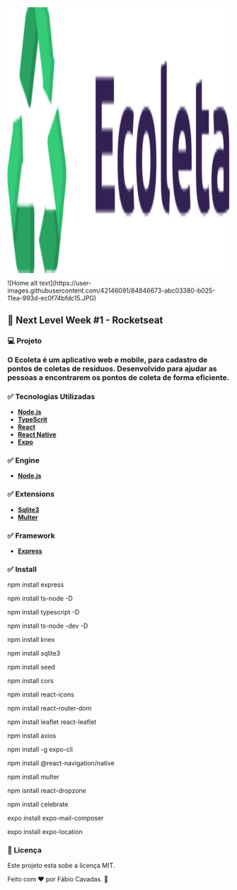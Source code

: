 <img src="/web/src/assets/logo.svg" alt="logo" width="800" height="600" style="display: block; margin: 0 auto" />

<p>![Home alt text](https://user-images.githubusercontent.com/42146091/84846673-abc03380-b025-11ea-993d-ec0f74bfdc15.JPG)</p>


<h2><g-emoji class="g-emoji" alias="rocket" fallback-src="https://github.githubassets.com/images/icons/emoji/unicode/1f680.png">🚀</g-emoji> Next Level Week #1 - Rocketseat</h2>

<h3><g-emoji class="g-emoji" alias="computer" fallback-src="https://github.githubassets.com/images/icons/emoji/unicode/1f4bb.png">💻</g-emoji> Projeto</h>

<p>O Ecoleta é um aplicativo web e mobile, para cadastro de pontos de coletas de resíduos. Desenvolvido para ajudar as pessoas a encontrarem os pontos de coleta de forma eficiente.</p>

<h3><g-emoji class="g-emoji" alias="white_check_mark" fallback-src="https://github.githubassets.com/images/icons/emoji/unicode/2705.png">✅</g-emoji> Tecnologias Utilizadas</h2>
<ul>
    <li>
        <strong><a href="https://nodejs.org/en/" rel="nofollow">Node.js</a></strong>
    </li>
    <li>
        <strong><a href="https://www.typescriptlang.org/" rel="nofollow">TypeScrit</a></strong>
    </li>
    <li>
        <strong><a href="https://pt-br.reactjs.org/" rel="nofollow">React</a></strong>
    </li>
    <li>
        <strong><a href="https://reactnative.dev/" rel="nofollow">React Native</a></strong>
    </li>
    <li>
        <strong><a href="https://expo.io/" rel="nofollow">Expo</a></strong>
    </li>
</ul>

<h3><g-emoji class="g-emoji" alias="white_check_mark" fallback-src="https://github.githubassets.com/images/icons/emoji/unicode/2705.png">✅</g-emoji> Engine</h2>
<ul>
    <li>
        <strong><a href="https://nodejs.org/en/" rel="nofollow">Node.js</a></strong>
    </li>
</ul>

<h3><g-emoji class="g-emoji" alias="white_check_mark" fallback-src="https://github.githubassets.com/images/icons/emoji/unicode/2705.png">✅</g-emoji> Extensions</h2>
<ul>
    <li>
        <strong><a href="https://www.npmjs.com/package/sqlite3" rel="nofollow">Sqlite3</a></strong>
    </li>
    <li>
        <strong><a href="https://www.npmjs.com/package/multer" rel="nofollow">Multer</a></strong>       
    </li>    
</ul>

<h3><g-emoji class="g-emoji" alias="white_check_mark" fallback-src="https://github.githubassets.com/images/icons/emoji/unicode/2705.png">✅</g-emoji> Framework</h2>
<ul>
    <li>
        <strong><a href="https://www.npmjs.com/package/express" rel="nofollow">Express</a></strong>
    </li>    
</ul>

<h3><g-emoji class="g-emoji" alias="white_check_mark" fallback-src="https://github.githubassets.com/images/icons/emoji/unicode/2705.png">✅</g-emoji> Install</h2>
<p>npm install express</p>
<p>npm install ts-node -D</p>
<p>npm install typescript -D</p>
<p>npm install ts-node -dev -D</p>
<p>npm install knex</p>
<p>npm install sqlite3</p>
<p>npm install seed</p>
<p>npm install cors</p>
<p>npm install react-icons </p>
<P>npm install react-router-dom</p>
<p>npm install leaflet react-leaflet</p>
<p>npm install axios</p> 
<p>npm install -g expo-cli</p>
<p>npm install @react-navigation/native</p>
<p>npm install multer</p>
<p>npm isntall react-dropzone</p>
<p>npm install celebrate</p>
<p>expo install expo-mail-composer</p>
<p>expo install expo-location</p> 

<h3><g-emoji class="g-emoji" alias="memo" fallback-src="https://github.githubassets.com/images/icons/emoji/unicode/1f4dd.png">📝</g-emoji> Licença</h2>
<p>Este projeto esta sobe a licença MIT.</p>
<p>Feito com <g-emoji class="g-emoji" alias="heart" fallback-src="https://github.githubassets.com/images/icons/emoji/unicode/2764.png">❤️</g-emoji> por Fábio Cavadas. <g-emoji class="g-emoji" alias="wave" fallback-src="https://github.githubassets.com/images/icons/emoji/unicode/1f44b.png">👋</g-emoji></p>







